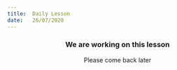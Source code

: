 ```yaml
---
title:  Daily Lesson
date:   26/07/2020
---
```


### <center>We are working on this lesson</center>
<center>Please come back later</center>
